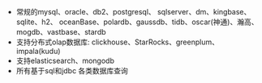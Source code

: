 * 常规的mysql、oracle、db2、postgresql、 sqlserver、dm、kingbase、sqlite、h2、 oceanBase、polardb、gaussdb、tidb、oscar(神通)、瀚高、mogdb、vastbase、stardb
* 支持分布式olap数据库: clickhouse、StarRocks、greenplum、impala(kudu)
* 支持elasticsearch、mongodb
* 所有基于sql和jdbc 各类数据库查询